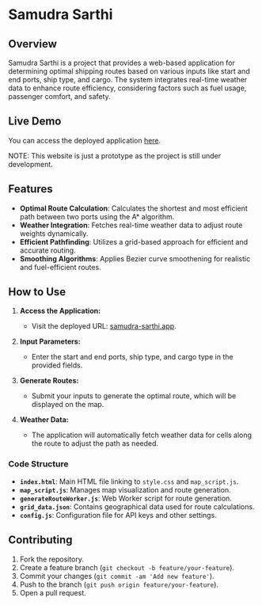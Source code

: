 # Samudra Sarthi

## Overview

Samudra Sarthi is a project that provides a web-based application for determining optimal shipping routes based on various inputs like start and end ports, ship type, and cargo. The system integrates real-time weather data to enhance route efficiency, considering factors such as fuel usage, passenger comfort, and safety.

## Live Demo

You can access the deployed application [here](https://samudra-sarthi.vercel.app/).

NOTE: This website is just a prototype as the project is still under development.

## Features

- **Optimal Route Calculation**: Calculates the shortest and most efficient path between two ports using the A* algorithm.
- **Weather Integration**: Fetches real-time weather data to adjust route weights dynamically.
- **Efficient Pathfinding**: Utilizes a grid-based approach for efficient and accurate routing.
- **Smoothing Algorithms**: Applies Bezier curve smoothening for realistic and fuel-efficient routes.

## How to Use

1. **Access the Application:**
   - Visit the deployed URL: [samudra-sarthi.app](https://samudra-sarthi.vercel.app/).

2. **Input Parameters:**
   - Enter the start and end ports, ship type, and cargo type in the provided fields.

3. **Generate Routes:**
   - Submit your inputs to generate the optimal route, which will be displayed on the map.

4. **Weather Data:**
   - The application will automatically fetch weather data for cells along the route to adjust the path as needed.


### Code Structure

- **`index.html`**: Main HTML file linking to `style.css` and `map_script.js`.
- **`map_script.js`**: Manages map visualization and route generation.
- **`generateRouteWorker.js`**: Web Worker script for route generation.
- **`grid_data.json`**: Contains geographical data used for route calculations.
- **`config.js`**: Configuration file for API keys and other settings.

## Contributing

1. Fork the repository.
2. Create a feature branch (`git checkout -b feature/your-feature`).
3. Commit your changes (`git commit -am 'Add new feature'`).
4. Push to the branch (`git push origin feature/your-feature`).
5. Open a pull request.
